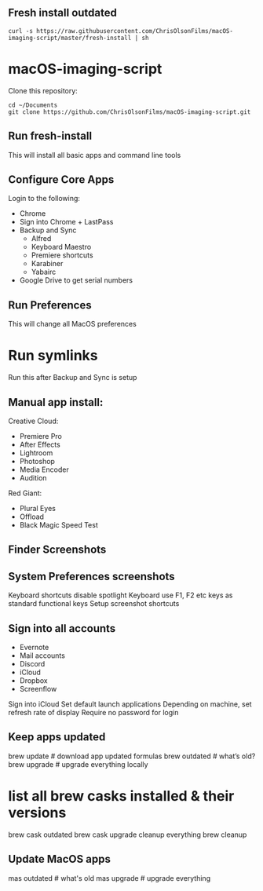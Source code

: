 ## Fresh install outdated
`curl -s https://raw.githubusercontent.com/ChrisOlsonFilms/macOS-imaging-script/master/fresh-install | sh`

# macOS-imaging-script
Clone this repository:

```
cd ~/Documents
git clone https://github.com/ChrisOlsonFilms/macOS-imaging-script.git
```
## Run fresh-install
This will install all basic apps and command line tools

## Configure Core Apps
Login to the following: 

* Chrome
 * Sign into Chrome + LastPass
 * Backup and Sync
   * Alfred
   * Keyboard Maestro
   * Premiere shortcuts
   * Karabiner
   * Yabairc
 * Google Drive to get serial numbers
 
 
 ## Run Preferences
 This will change all MacOS preferences
 
 # Run symlinks
 Run this after Backup and Sync is setup
 
 ## Manual app install:

Creative Cloud:
* Premiere Pro
* After Effects
* Lightroom
* Photoshop
* Media Encoder
* Audition

Red Giant:

* Plural Eyes
* Offload
* Black Magic Speed Test

## Finder Screenshots


## System Preferences screenshots

Keyboard shortcuts disable spotlight
Keyboard use F1, F2 etc keys as standard functional keys
Setup screenshot shortcuts 

## Sign into all accounts

* Evernote
* Mail accounts
* Discord
* iCloud
* Dropbox
* Screenflow

Sign into iCloud
Set  default launch applications
Depending on machine, set refresh rate of display
Require no password for login

## Keep apps updated
brew update           # download app updated formulas
brew outdated         # what’s old?
brew upgrade          # upgrade everything locally

# list all brew casks installed & their versions
brew cask outdated
brew cask upgrade
cleanup everything
brew cleanup

## Update MacOS apps
mas outdated    # what's old
mas upgrade     # upgrade everything
